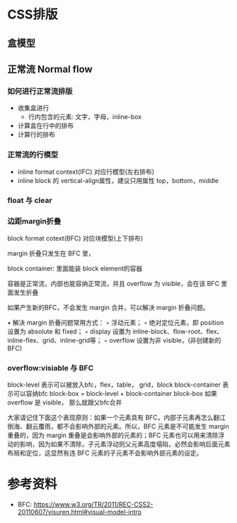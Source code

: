 # CSS排版

## 盒模型

## 正常流 Normal flow

### 如何进行正常流排版
* 收集盒进行
  * 行内包含的元素: 文字，字母，inline-box
* 计算盒在行中的排布
* 计算行的排布

### 正常流的行模型 
* inline format context(IFC) 对应行模型(左右排布)
* inline block 的 vertical-align属性，建议只用属性 top，bottom，middle

### float 与 clear

### 边距margin折叠
block format cotext(BFC) 对应块模型(上下排布)

margin 折叠只发生在 BFC 里，

block container: 里面能装 block element的容器

容器是正常流，内部也能容纳正常流，并且 overflow 为 visible，会在该 BFC 里面发生折叠

如果产生新的BFC，不会发生 margin 合并，可以解决 margin 折叠问题。

•  解决 margin 折叠问题常用方式：
  ◦  浮动元素；
  ◦  绝对定位元素，即 position 设置为 absolute 和 fixed；
  ◦  display 设置为 inline-block、flow-root、flex、inline-flex、grid、inline-grid等；
  ◦  overflow 设置为非 visible，(非创建新的 BFC)

### overflow:visiable 与 BFC
block-level 表示可以被放入bfc，flex，table， grid，block
block-container 表示可以容纳bfc
block-box = block-level + block-container
block-box 如果 overflow 是 visible， 那么就跟父bfc合并

大家请记住下面这个表现原则：如果一个元素具有 BFC，内部子元素再怎么翻江倒海、翻云覆雨，都不会影响外部的元素。所以，BFC 元素是不可能发生 margin 重叠的，因为 margin 重叠是会影响外部的元素的；BFC 元素也可以用来清除浮动的影响，因为如果不清除，子元素浮动则父元素高度塌陷，必然会影响后面元素布局和定位，这显然有违 BFC 元素的子元素不会影响外部元素的设定。

# 参考资料
* BFC: https://www.w3.org/TR/2011/REC-CSS2-20110607/visuren.html#visual-model-intro